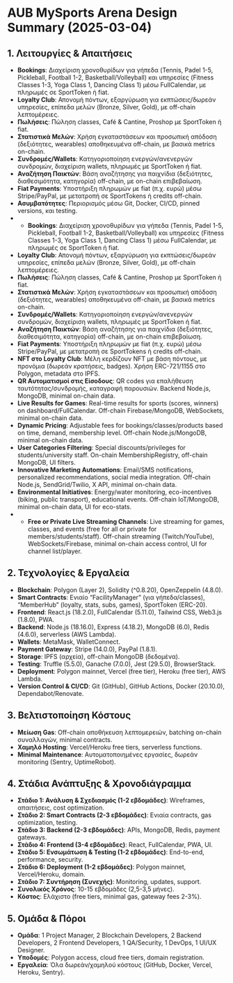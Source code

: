 ﻿# AUB MySports Arena Design Summary (2025-03-04)

## 1. Λειτουργίες & Απαιτήσεις
- **Bookings**: Διαχείριση χρονοθυρίδων για γήπεδα (Tennis, Padel 1-5, Pickleball, Football 1-2, Basketball/Volleyball) και υπηρεσίες (Fitness Classes 1-3, Yoga Class 1, Dancing Class 1) μέσω FullCalendar, με πληρωμές σε SportToken ή fiat.
- **Loyalty Club**: Απονομή πόντων, εξαργύρωση για εκπτώσεις/δωρεάν υπηρεσίες, επίπεδα μελών (Bronze, Silver, Gold), με off-chain λεπτομέρειες.
- **Πωλήσεις**: Πώληση classes, Café & Cantine, Proshop με SportToken ή fiat.
- **Στατιστικά Μελών**: Χρήση εγκαταστάσεων και προσωπική απόδοση (δεξιότητες, wearables) αποθηκευμένα off-chain, με βασικά metrics on-chain.
- **Συνδρομές/Wallets**: Κατηγοριοποίηση ενεργών/ανενεργών συνδρομών, διαχείριση wallets, πληρωμές με SportToken ή fiat.
- **Αναζήτηση Παικτών**: Βάση αναζήτησης για παιχνίδια (δεξιότητες, διαθεσιμότητα, κατηγορία) off-chain, με on-chain επιβεβαίωση.
- **Fiat Payments**: Υποστήριξη πληρωμών με fiat (π.χ. ευρώ) μέσω Stripe/PayPal, με μετατροπή σε SportTokens ή credits off-chain.
- **Ασυμβατότητες**: Περιορισμός μέσω Git, Docker, CI/CD, pinned versions, και testing.
- - **Bookings**: Διαχείριση χρονοθυρίδων για γήπεδα (Tennis, Padel 1-5, Pickleball, Football 1-2, Basketball/Volleyball) και υπηρεσίες (Fitness Classes 1-3, Yoga Class 1, Dancing Class 1) μέσω FullCalendar, με πληρωμές σε SportToken ή fiat.
- **Loyalty Club**: Απονομή πόντων, εξαργύρωση για εκπτώσεις/δωρεάν υπηρεσίες, επίπεδα μελών (Bronze, Silver, Gold), με off-chain λεπτομέρειες.
- **Πωλήσεις**: Πώληση classes, Café & Cantine, Proshop με SportToken ή fiat.
- **Στατιστικά Μελών**: Χρήση εγκαταστάσεων και προσωπική απόδοση (δεξιότητες, wearables) αποθηκευμένα off-chain, με βασικά metrics on-chain.
- **Συνδρομές/Wallets**: Κατηγοριοποίηση ενεργών/ανενεργών συνδρομών, διαχείριση wallets, πληρωμές με SportToken ή fiat.
- **Αναζήτηση Παικτών**: Βάση αναζήτησης για παιχνίδια (δεξιότητες, διαθεσιμότητα, κατηγορία) off-chain, με on-chain επιβεβαίωση.
- **Fiat Payments**: Υποστήριξη πληρωμών με fiat (π.χ. ευρώ) μέσω Stripe/PayPal, με μετατροπή σε SportTokens ή credits off-chain.
- **NFT στο Loyalty Club**: Μέλη κερδίζουν NFT με βάση πόντους, με προνόμια (δωρεάν κρατήσεις, badges). Χρήση ERC-721/1155 στο Polygon, metadata στο IPFS.
- **QR Αυτοματισμοί στις Είσοδους**: QR codes για επαλήθευση ταυτότητας/συνδρομής, καταγραφή παρουσιών. Backend Node.js, MongoDB, minimal on-chain data.
- **Live Results for Games**: Real-time results for sports (scores, winners) on dashboard/FullCalendar. Off-chain Firebase/MongoDB, WebSockets, minimal on-chain data.
- **Dynamic Pricing**: Adjustable fees for bookings/classes/products based on time, demand, membership level. Off-chain Node.js/MongoDB, minimal on-chain data.
- **User Categories Filtering**: Special discounts/privileges for students/university staff. On-chain MembershipRegistry, off-chain MongoDB, UI filters.
- **Innovative Marketing Automations**: Email/SMS notifications, personalized recommendations, social media integration. Off-chain Node.js, SendGrid/Twilio, X API, minimal on-chain data.
- **Environmental Initiatives**: Energy/water monitoring, eco-incentives (biking, public transport), educational events. Off-chain IoT/MongoDB, minimal on-chain data, UI for eco-stats.
- - **Free or Private Live Streaming Channels**: Live streaming for games, classes, and events (free for all or private for members/students/staff). Off-chain streaming (Twitch/YouTube), WebSockets/Firebase, minimal on-chain access control, UI for channel list/player.

## 2. Τεχνολογίες & Εργαλεία
- **Blockchain**: Polygon (Layer 2), Solidity (^0.8.20), OpenZeppelin (4.8.0).
- **Smart Contracts**: Ενιαίο “FacilityManager” (για γήπεδα/classes), “MemberHub” (loyalty, stats, subs, games), SportToken (ERC-20).
- **Frontend**: React.js (18.2.0), FullCalendar (5.11.0), Tailwind CSS, Web3.js (1.8.0), PWA.
- **Backend**: Node.js (18.16.0), Express (4.18.2), MongoDB (6.0), Redis (4.6.0), serverless (AWS Lambda).
- **Wallets**: MetaMask, WalletConnect.
- **Payment Gateway**: Stripe (14.0.0), PayPal (1.8.1).
- **Storage**: IPFS (αρχεία), off-chain MongoDB (δεδομένα).
- **Testing**: Truffle (5.5.0), Ganache (7.0.0), Jest (29.5.0), BrowserStack.
- **Deployment**: Polygon mainnet, Vercel (free tier), Heroku (free tier), AWS Lambda.
- **Version Control & CI/CD**: Git (GitHub), GitHub Actions, Docker (20.10.0), Dependabot/Renovate.

## 3. Βελτιστοποίηση Κόστους
- **Μείωση Gas**: Off-chain αποθήκευση λεπτομερειών, batching on-chain συναλλαγών, minimal contracts.
- **Χαμηλό Hosting**: Vercel/Heroku free tiers, serverless functions.
- **Minimal Maintenance**: Αυτοματοποιημένες εργασίες, δωρεάν monitoring (Sentry, UptimeRobot).

## 4. Στάδια Ανάπτυξης & Χρονοδιάγραμμα
- **Στάδιο 1: Ανάλυση & Σχεδιασμός (1-2 εβδομάδες)**: Wireframes, απαιτήσεις, cost optimization.
- **Στάδιο 2: Smart Contracts (2-3 εβδομάδες)**: Ενιαία contracts, gas optimization, testing.
- **Στάδιο 3: Backend (2-3 εβδομάδες)**: APIs, MongoDB, Redis, payment gateways.
- **Στάδιο 4: Frontend (3-4 εβδομάδες)**: React, FullCalendar, PWA, UI.
- **Στάδιο 5: Ενσωμάτωση & Testing (1-2 εβδομάδες)**: End-to-end, performance, security.
- **Στάδιο 6: Deployment (1-2 εβδομάδες)**: Polygon mainnet, Vercel/Heroku, domain.
- **Στάδιο 7: Συντήρηση (Συνεχής)**: Monitoring, updates, support.
- **Συνολικός Χρόνος**: 10-15 εβδομάδες (2,5-3,5 μήνες).
- **Κόστος**: Ελάχιστο (free tiers, minimal gas, gateway fees 2-3%).

## 5. Ομάδα & Πόροι
- **Ομάδα**: 1 Project Manager, 2 Blockchain Developers, 2 Backend Developers, 2 Frontend Developers, 1 QA/Security, 1 DevOps, 1 UI/UX Designer.
- **Υποδομές**: Polygon access, cloud free tiers, domain registration.
- **Εργαλεία**: Όλα δωρεάν/χαμηλού κόστους (GitHub, Docker, Vercel, Heroku, Sentry).
